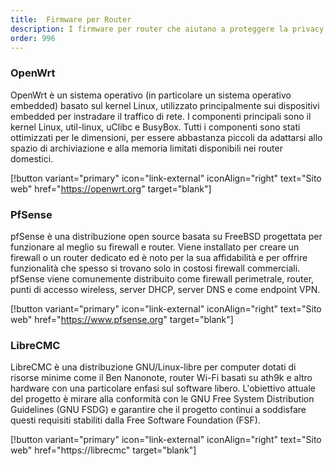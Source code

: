 ```yaml
---
title:  Firmware per Router
description: I firmware per router che aiutano a proteggere la privacy.
order: 996
---
```


### OpenWrt

OpenWrt è un sistema operativo (in particolare un sistema operativo embedded) basato sul kernel Linux, utilizzato principalmente sui dispositivi embedded per instradare il traffico di rete. I componenti principali sono il kernel Linux, util-linux, uClibc e BusyBox. Tutti i componenti sono stati ottimizzati per le dimensioni, per essere abbastanza piccoli da adattarsi allo spazio di archiviazione e alla memoria limitati disponibili nei router domestici.

[!button variant="primary" icon="link-external" iconAlign="right" text="Sito web" href="https://openwrt.org" target="blank"]

### PfSense

pfSense è una distribuzione open source basata su FreeBSD progettata per funzionare al meglio su firewall e router. Viene installato per creare un firewall o un router dedicato ed è noto per la sua affidabilità e per offrire funzionalità che spesso si trovano solo in costosi firewall commerciali. pfSense viene comunemente distribuito come firewall perimetrale, router, punti di accesso wireless, server DHCP, server DNS e come endpoint VPN.

[!button variant="primary" icon="link-external" iconAlign="right" text="Sito web" href="https://www.pfsense.org" target="blank"]

### LibreCMC

LibreCMC è una distribuzione GNU/Linux-libre per computer dotati di risorse minime come il Ben Nanonote, router Wi-Fi basati su ath9k e altro hardware con una particolare enfasi sul software libero. L'obiettivo attuale del progetto è mirare alla conformità con le GNU Free System Distribution Guidelines (GNU FSDG) e garantire che il progetto continui a soddisfare questi requisiti stabiliti dalla Free Software Foundation (FSF).

[!button variant="primary" icon="link-external" iconAlign="right" text="Sito web" href="https://librecmc" target="blank"]
